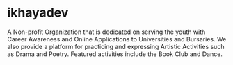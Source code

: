 # ikhayadev
A Non-profit Organization that is dedicated on serving the youth with Career Awareness and Online Applications to Universities and Bursaries. We also provide a platform for practicing and expressing Artistic Activities such as Drama and Poetry. Featured activities include the Book Club and Dance.

